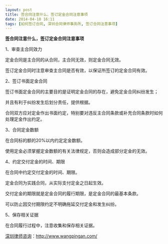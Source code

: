 ```yaml
---
layout: post
title: 签合同注意什么，签订定金合同注意事项
date: 2014-04-10 16:11
tags: [如何签订合同, 深圳合同律师事务所, 签订合同注意事项]
---
```

<strong>签合同注意什么，签订定金合同注意事项</strong>

1、审查主合同效力

定金合同是主合同的从合同，主合同无效，则定金合同无效。

签订定金合同时注意审查主合同是否有效，以保证所签订的定金合同有效。

2、签订书面定金合同

签订书面定金合同的主要目的是证明定金合同的存在，避免定金合同纠纷发生；

并且有利于纠纷发生后划分责任，提供根据。

合同双方应对定金作出书面约定，特别要对违反主合同条款或补充合同条款时如何处理定金作出约定。

3、合同定金数额

在合同标的额的20%以内约定定金数额。

使用定金必须掌握定金数额的有关法律规定，否则会造成部分定金的无效。

4、约定交付定金的时间、期限

在合同中约定交付定金的时间、期限。

定金合同为实践合同，从实际支付定金之日起生效。

交付定金的期限就是定金合同的履行期限，是定金合同的最基本条款。

可以防止因交付期限约定不明确拖延交付定金和发生纠纷。

5、保存相关证据

在合同履行过程中，注意收集和保存相关证据。

<a href="http://www.wangpingan.com/">深圳律师咨询</a>：<a href="http://www.wangpingan.com/">http://www.wangpingan.com/</a>

